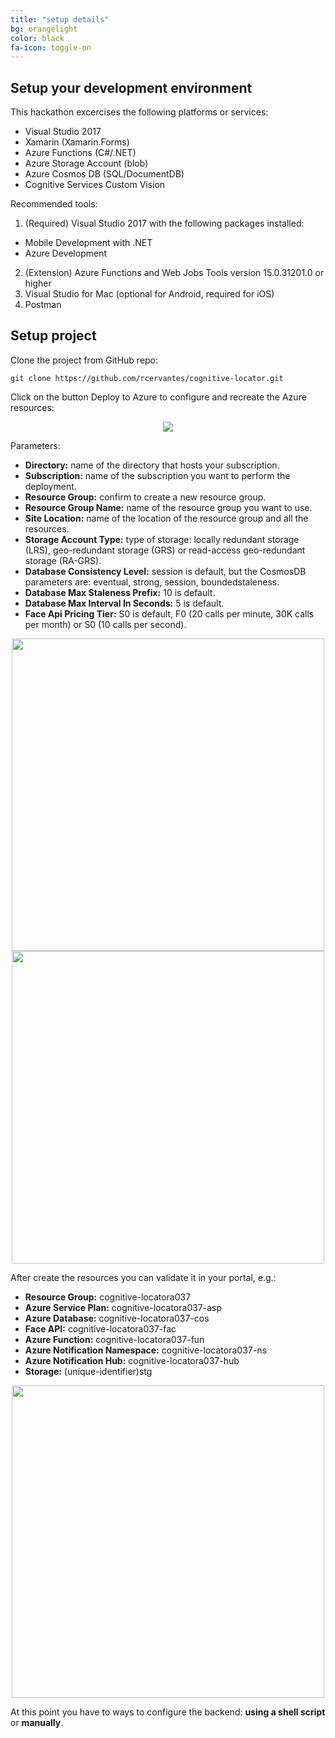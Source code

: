 ```yaml
---
title: "setup details"
bg: orangelight
color: black
fa-icon: toggle-on
---
```


## Setup your development environment

This hackathon excercises the following platforms or services:

- Visual Studio 2017
- Xamarin (Xamarin.Forms)
- Azure Functions (C#/.NET)
- Azure Storage Account (blob)
- Azure Cosmos DB (SQL/DocumentDB)
- Cognitive Services Custom Vision

Recommended tools:

1. (Required) Visual Studio 2017 with the following packages installed:
- Mobile Development with .NET
- Azure Development
2. (Extension) Azure Functions and Web Jobs Tools version 15.0.31201.0 or higher
3. Visual Studio for Mac (optional for Android, required for iOS)
4. Postman

## Setup project

Clone the project from GitHub repo:

`git clone https://github.com/rcervantes/cognitive-locator.git`

Click on the button Deploy to Azure to configure and recreate the Azure resources:

<div style="text-align:center">
  <img src="https://azuredeploy.net/deploybutton.png" />
</div>

Parameters:

- **Directory:** name of the directory that hosts your subscription.
- **Subscription:** name of the subscription you want to perform the deployment.
- **Resource Group:** confirm to create a new resource group.
- **Resource Group Name:** name of the resource group you want to use.
- **Site Location:** name of the location of the resource group and all the resources.
- **Storage Account Type:** type of storage: locally redundant storage (LRS), geo-redundant storage (GRS) or read-access geo-redundant storage (RA-GRS).
- **Database Consistency Level:** session is default, but the CosmosDB parameters are: eventual, strong, session, boundedstaleness.
- **Database Max Staleness Prefix:** 10 is default.
- **Database Max Interval In Seconds:** 5 is default.
- **Face Api Pricing Tier:** S0 is default, F0 (20 calls per minute, 30K calls per month) or S0 (10 calls per second).

<div style="text-align:center">
  <img src="http://rcervantes.me/images/cognitive-locator-azure-deploy.png" width="500" />
</div>

<div style="text-align:center">
  <img src="http://rcervantes.me/images/cognitive-locator-azure-deploy2.png" width="500" />
</div>

After create the resources you can validate it in your portal, e.g.:

- **Resource Group:** cognitive-locatora037
- **Azure Service Plan:** cognitive-locatora037-asp
- **Azure Database:** cognitive-locatora037-cos
- **Face API:** cognitive-locatora037-fac
- **Azure Function:** cognitive-locatora037-fun
- **Azure Notification Namespace:** cognitive-locatora037-ns
- **Azure Notification Hub:** cognitive-locatora037-hub
- **Storage:** (unique-identifier)stg

<div style="text-align:center">
  <img src="http://rcervantes.me/images/cognitive-locator-resources.png" width="500" />
</div>

At this point you have to ways to configure the backend: **using a shell script** or **manually**.
